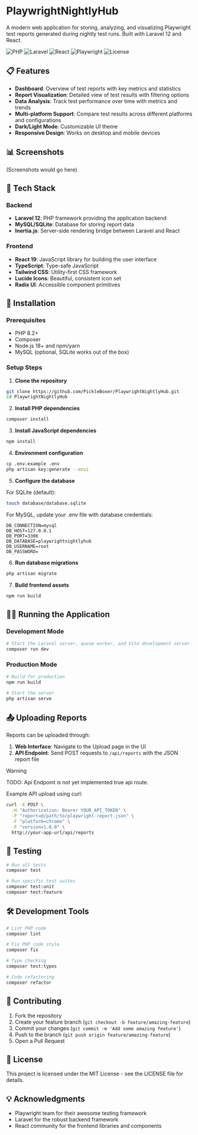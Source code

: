 # PlaywrightNightlyHub

A modern web application for storing, analyzing, and visualizing Playwright test reports generated during nightly test runs. Built with Laravel 12 and React.

![PHP](https://img.shields.io/badge/PHP-8.2+-777BB4?style=flat-square&logo=php)
![Laravel](https://img.shields.io/badge/Laravel-12.0-FF2D20?style=flat-square&logo=laravel)
![React](https://img.shields.io/badge/React-19.0-61DAFB?style=flat-square&logo=react)
![Playwright](https://img.shields.io/badge/Playwright-Reports-2EAD33?style=flat-square&logo=playwright)
![License](https://img.shields.io/badge/License-MIT-blue?style=flat-square)

## 📋 Features

- **Dashboard**: Overview of test reports with key metrics and statistics
- **Report Visualization**: Detailed view of test results with filtering options
- **Data Analysis**: Track test performance over time with metrics and trends
- **Multi-platform Support**: Compare test results across different platforms and configurations
- **Dark/Light Mode**: Customizable UI theme
- **Responsive Design**: Works on desktop and mobile devices

## 📊 Screenshots

(Screenshots would go here)

## 🧩 Tech Stack

### Backend

- **Laravel 12**: PHP framework providing the application backend
- **MySQL/SQLite**: Database for storing report data
- **Inertia.js**: Server-side rendering bridge between Laravel and React

### Frontend

- **React 19**: JavaScript library for building the user interface
- **TypeScript**: Type-safe JavaScript
- **Tailwind CSS**: Utility-first CSS framework
- **Lucide Icons**: Beautiful, consistent icon set
- **Radix UI**: Accessible component primitives

## 🚀 Installation

### Prerequisites

- PHP 8.2+
- Composer
- Node.js 18+ and npm/yarn
- MySQL (optional, SQLite works out of the box)

### Setup Steps

1. **Clone the repository**

```bash
git clone https://github.com/PickleBoxer/PlaywrightNightlyHub.git
cd PlaywrightNightlyHub
```

2. **Install PHP dependencies**

```bash
composer install
```

3. **Install JavaScript dependencies**

```bash
npm install
```

4. **Environment configuration**

```bash
cp .env.example .env
php artisan key:generate --ansi
```

5. **Configure the database**

For SQLite (default):
```bash
touch database/database.sqlite
```

For MySQL, update your .env file with database credentials:
```
DB_CONNECTION=mysql
DB_HOST=127.0.0.1
DB_PORT=3306
DB_DATABASE=playwrightnightlyhub
DB_USERNAME=root
DB_PASSWORD=
```

6. **Run database migrations**

```bash
php artisan migrate
```

7. **Build frontend assets**

```bash
npm run build
```

## 🏃‍♂️ Running the Application

### Development Mode

```bash
# Start the Laravel server, queue worker, and Vite development server
composer run dev
```

### Production Mode

```bash
# Build for production
npm run build

# Start the server
php artisan serve
```

## 📤 Uploading Reports

Reports can be uploaded through:

1. **Web Interface**: Navigate to the Upload page in the UI
2. **API Endpoint**: Send POST requests to `/api/reports` with the JSON report file

> [!WARNING]
> TODO: Api Endpoint is not yet implemented true api route.

Example API upload using curl:
```bash
curl -X POST \
  -H "Authorization: Bearer YOUR_API_TOKEN" \
  -F "report=@/path/to/playwright-report.json" \
  -F "platform=chrome" \
  -F "version=1.0.0" \
  http://your-app-url/api/reports
```

## 🧪 Testing

```bash
# Run all tests
composer test

# Run specific test suites
composer test:unit
composer test:feature
```

## 🛠️ Development Tools

```bash
# Lint PHP code
composer lint

# Fix PHP code style
composer fix

# Type checking
composer test:types

# Code refactoring
composer refactor
```

## 🔄 Contributing

1. Fork the repository
2. Create your feature branch (`git checkout -b feature/amazing-feature`)
3. Commit your changes (`git commit -m 'Add some amazing feature'`)
4. Push to the branch (`git push origin feature/amazing-feature`)
5. Open a Pull Request

## 📝 License

This project is licensed under the MIT License - see the LICENSE file for details.

## 💡 Acknowledgments

- Playwright team for their awesome testing framework
- Laravel for the robust backend framework
- React community for the frontend libraries and components
